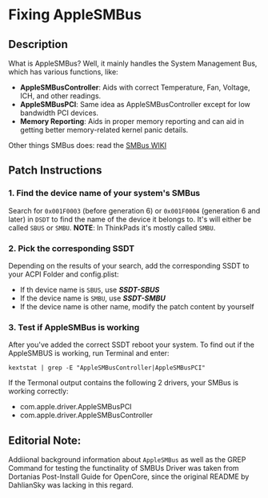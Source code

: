 # Fixing AppleSMBus

## Description
What is AppleSMBus? Well, it mainly handles the System Management Bus, which has various functions, like:

* **AppleSMBusController**: Aids with correct Temperature, Fan, Voltage, ICH, and other readings.  
* **AppleSMBusPCI**: Same idea as AppleSMBusController except for low bandwidth PCI devices.
* **Memory Reporting**: Aids in proper memory reporting and can aid in getting better memory-related kernel panic details.

Other things SMBus does: read the [SMBus WIKI](https://en.wikipedia.org/wiki/System_Management_Bus)

## Patch Instructions

### 1. Find the device name of your system's SMBus
Search for `0x001F0003` (before generation 6) or `0x001F0004` (generation 6 and later) in `DSDT` to find the name of the device it belongs to. It's will either be called `SBUS` or `SMBU`. **NOTE**: In ThinkPads it's mostly called `SMBU`.

### 2. Pick the corresponding SSDT
Depending on the results of your search, add the corresponding SSDT to your ACPI Folder and config.plist:

- If th device name is `SBUS`, use ***SSDT-SBUS***
- If the device name is `SMBU`, use ***SSDT-SMBU***
- If the device name is other name, modify the patch content by yourself

### 3. Test if AppleSMBus is working
After you've added the correct SSDT reboot your system. To find out if the AppleSMBUS is working, run Terminal and enter:

`kextstat | grep -E "AppleSMBusController|AppleSMBusPCI"`

If the Termonal output contains the following 2 drivers, your SMBus is working correctly:

- com.apple.driver.AppleSMBusPCI
- com.apple.driver.AppleSMBusController

## Editorial Note:
Addiional background information about `AppleSMBus` as well as the GREP Command for testing the functinality of SMBUs Driver was taken from Dortanias Post-Install Guide for OpenCore, since the original README by DahlianSky was lacking in this regard.
